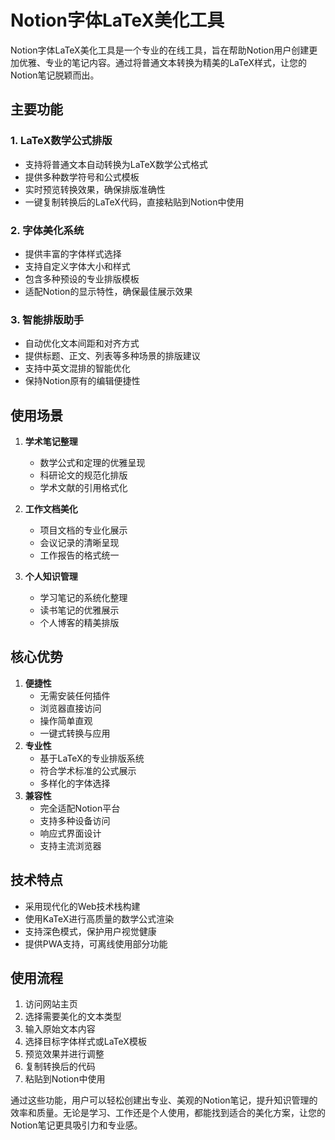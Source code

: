 # Notion字体LaTeX美化工具

Notion字体LaTeX美化工具是一个专业的在线工具，旨在帮助Notion用户创建更加优雅、专业的笔记内容。通过将普通文本转换为精美的LaTeX样式，让您的Notion笔记脱颖而出。

## 主要功能

### 1. LaTeX数学公式排版
- 支持将普通文本自动转换为LaTeX数学公式格式
- 提供多种数学符号和公式模板
- 实时预览转换效果，确保排版准确性
- 一键复制转换后的LaTeX代码，直接粘贴到Notion中使用

### 2. 字体美化系统
- 提供丰富的字体样式选择
- 支持自定义字体大小和样式
- 包含多种预设的专业排版模板
- 适配Notion的显示特性，确保最佳展示效果

### 3. 智能排版助手
- 自动优化文本间距和对齐方式
- 提供标题、正文、列表等多种场景的排版建议
- 支持中英文混排的智能优化
- 保持Notion原有的编辑便捷性

## 使用场景

1. **学术笔记整理**
   - 数学公式和定理的优雅呈现
   - 科研论文的规范化排版
   - 学术文献的引用格式化

2. **工作文档美化**
   - 项目文档的专业化展示
   - 会议记录的清晰呈现
   - 工作报告的格式统一

3. **个人知识管理**
   - 学习笔记的系统化整理
   - 读书笔记的优雅展示
   - 个人博客的精美排版

## 核心优势

1. **便捷性**
   - 无需安装任何插件
   - 浏览器直接访问
   - 操作简单直观
   - 一键式转换与应用
2. **专业性**
   - 基于LaTeX的专业排版系统
   - 符合学术标准的公式展示
   - 多样化的字体选择
3. **兼容性**
   - 完全适配Notion平台
   - 支持多种设备访问
   - 响应式界面设计
   - 支持主流浏览器

## 技术特点

- 采用现代化的Web技术栈构建
- 使用KaTeX进行高质量的数学公式渲染
- 支持深色模式，保护用户视觉健康
- 提供PWA支持，可离线使用部分功能

## 使用流程

1. 访问网站主页
2. 选择需要美化的文本类型
3. 输入原始文本内容
4. 选择目标字体样式或LaTeX模板
5. 预览效果并进行调整
6. 复制转换后的代码
7. 粘贴到Notion中使用

通过这些功能，用户可以轻松创建出专业、美观的Notion笔记，提升知识管理的效率和质量。无论是学习、工作还是个人使用，都能找到适合的美化方案，让您的Notion笔记更具吸引力和专业感。
